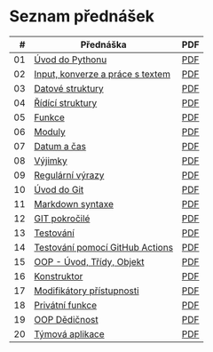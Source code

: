 # Seznam přednášek

| # | Přednáška | PDF |
|---:|-----------|-----|
| 01 | [Úvod do Pythonu](https://oa-pva4-syllabus.github.io/pva4_prednasky/01_uvod_do_python/) | [PDF](https://oa-pva4-syllabus.github.io/pva4_prednasky/01_uvod_do_python/01_uvod_do_python.pdf) |
| 02 | [Input, konverze a práce s textem](https://oa-pva4-syllabus.github.io/pva4_prednasky/02_input_konverze_text/) | [PDF](https://oa-pva4-syllabus.github.io/pva4_prednasky/02_input_konverze_text/02_input_konverze_text.pdf) |
| 03 | [Datové struktury](https://oa-pva4-syllabus.github.io/pva4_prednasky/03_datove_struktury/) | [PDF](https://oa-pva4-syllabus.github.io/pva4_prednasky/03_datove_struktury/03_datove_struktury.pdf) |
| 04 | [Řídící struktury](https://oa-pva4-syllabus.github.io/pva4_prednasky/07_ridici_struktury/) | [PDF](https://oa-pva4-syllabus.github.io/pva4_prednasky/07_ridici_struktury/07_ridici_struktury.pdf) |
| 05 | [Funkce](https://oa-pva4-syllabus.github.io/pva4_prednasky/08_funkce/) | [PDF](https://oa-pva4-syllabus.github.io/pva4_prednasky/08_funkce/08_funkce.pdf) |
| 06 | [Moduly](https://oa-pva4-syllabus.github.io/pva4_prednasky/09_moduly/) | [PDF](https://oa-pva4-syllabus.github.io/pva4_prednasky/09_moduly/09_moduly.pdf) |
| 07 | [Datum a čas](https://oa-pva4-syllabus.github.io/pva4_prednasky/10_datum_cas/) | [PDF](https://oa-pva4-syllabus.github.io/pva4_prednasky/10_datum_cas/10_datum_cas.pdf) |
| 08 | [Výjimky](https://oa-pva4-syllabus.github.io/pva4_prednasky/11_vyjimky/) | [PDF](https://oa-pva4-syllabus.github.io/pva4_prednasky/11_vyjimky/11_vyjimky.pdf) |
| 09 | [Regulární výrazy](https://oa-pva4-syllabus.github.io/pva4_prednasky/12_regex/) | [PDF](https://oa-pva4-syllabus.github.io/pva4_prednasky/12_regex/12_regex.pdf) |
| 10 | [Úvod do Git](https://oa-pva4-syllabus.github.io/pva4_prednasky/34_git_scm_uvod_do_git/) | [PDF](https://oa-pva4-syllabus.github.io/pva4_prednasky/34_git_scm_uvod_do_git/34_git_scm_uvod_do_git.pdf) |
| 11 | [Markdown syntaxe](https://oa-pva4-syllabus.github.io/pva4_prednasky/35_git_markdown/) | [PDF](https://oa-pva4-syllabus.github.io/pva4_prednasky/35_git_markdown/35_git_markdown.pdf) |
| 12 | [GIT pokročilé](https://oa-pva4-syllabus.github.io/pva4_prednasky/36_git_pokrocile/) | [PDF](https://oa-pva4-syllabus.github.io/pva4_prednasky/36_git_pokrocile/36_git_pokrocile.pdf) |
| 13 | [Testování](https://oa-pva4-syllabus.github.io/pva4_prednasky/37_testovani/) | [PDF](https://oa-pva4-syllabus.github.io/pva4_prednasky/37_testovani/37_testovani.pdf) |
| 14 | [Testování pomocí GitHub Actions](https://oa-pva4-syllabus.github.io/pva4_prednasky/38_testovani_actions/) | [PDF](https://oa-pva4-syllabus.github.io/pva4_prednasky/38_testovani_actions/38_testovani_actions.pdf) |
| 15 | [OOP - Úvod, Třídy, Objekt](https://oa-pva4-syllabus.github.io/pva4_prednasky/40_oop_uvod_tridy_objekty/) | [PDF](https://oa-pva4-syllabus.github.io/pva4_prednasky/40_oop_uvod_tridy_objekty/40_oop_uvod_tridy_objekty.pdf) |
| 16 | [Konstruktor](https://oa-pva4-syllabus.github.io/pva4_prednasky/41_konstruktor/) | [PDF](https://oa-pva4-syllabus.github.io/pva4_prednasky/41_konstruktor/41_konstruktor.pdf) |
| 17 | [Modifikátory přístupnosti](https://oa-pva4-syllabus.github.io/pva4_prednasky/42_modifikatory_pristupnosti/) | [PDF](https://oa-pva4-syllabus.github.io/pva4_prednasky/42_modifikatory_pristupnosti/42_modifikatory_pristupnosti.pdf) |
| 18 | [Privátní funkce](https://oa-pva4-syllabus.github.io/pva4_prednasky/43_privatni_funkce/) | [PDF](https://oa-pva4-syllabus.github.io/pva4_prednasky/43_privatni_funkce/43_privatni_funkce.pdf) |
| 19 | [OOP Dědičnost](https://oa-pva4-syllabus.github.io/pva4_prednasky/44_dedicnost/) | [PDF](https://oa-pva4-syllabus.github.io/pva4_prednasky/44_dedicnost/44_dedicnost.pdf) |
| 20 | [Týmová aplikace](https://oa-pva4-syllabus.github.io/pva4_prednasky/60_team_app/) | [PDF](https://oa-pva4-syllabus.github.io/pva4_prednasky/60_team_app/60_team_app.pdf) |
